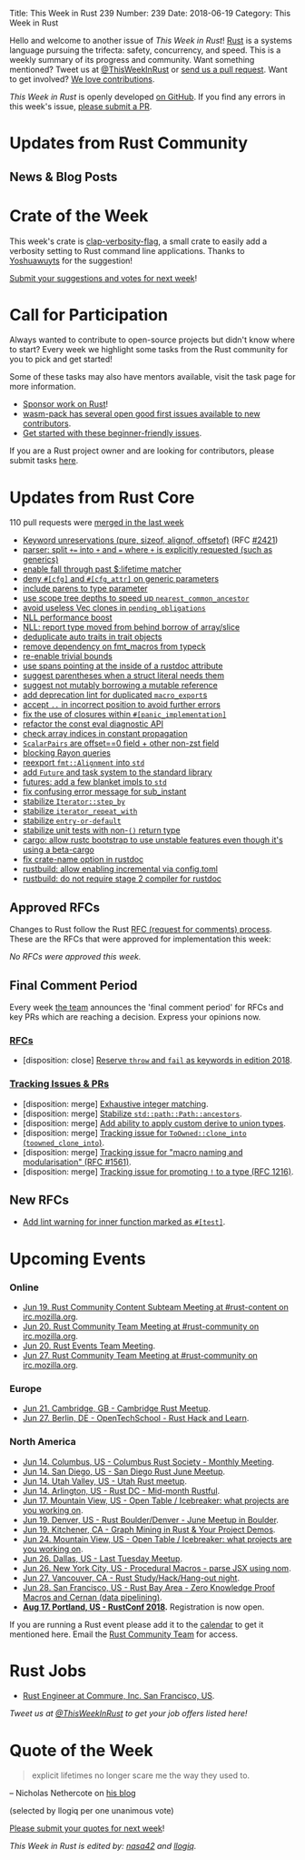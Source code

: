 Title: This Week in Rust 239
Number: 239
Date: 2018-06-19
Category: This Week in Rust

Hello and welcome to another issue of *This Week in Rust*!
[Rust](http://rust-lang.org) is a systems language pursuing the trifecta: safety, concurrency, and speed.
This is a weekly summary of its progress and community.
Want something mentioned? Tweet us at [@ThisWeekInRust](https://twitter.com/ThisWeekInRust) or [send us a pull request](https://github.com/cmr/this-week-in-rust).
Want to get involved? [We love contributions](https://github.com/rust-lang/rust/blob/master/CONTRIBUTING.md).

*This Week in Rust* is openly developed [on GitHub](https://github.com/cmr/this-week-in-rust).
If you find any errors in this week's issue, [please submit a PR](https://github.com/cmr/this-week-in-rust/pulls).

# Updates from Rust Community

## News & Blog Posts

# Crate of the Week

This week's crate is [clap-verbosity-flag](https://crates.io/crates/clap-verbosity-flag), a small crate to easily add a verbosity setting to Rust command line applications. Thanks to [Yoshuawuyts](https://users.rust-lang.org/u/yoshuawuyts) for the suggestion!

[Submit your suggestions and votes for next week][submit_crate]!

[submit_crate]: https://users.rust-lang.org/t/crate-of-the-week/2704

# Call for Participation

Always wanted to contribute to open-source projects but didn't know where to start?
Every week we highlight some tasks from the Rust community for you to pick and get started!

Some of these tasks may also have mentors available, visit the task page for more information.

* [Sponsor work on Rust](https://aturon.github.io/sponsor/)!
* [wasm-pack has several open good first issues available to new contributors](https://github.com/ashleygwilliams/wasm-pack/issues?q=is%3Aissue+is%3Aopen+label%3A%22help+wanted%22).
* [Get started with these beginner-friendly issues](https://www.rustaceans.org/findwork/starters).

If you are a Rust project owner and are looking for contributors, please submit tasks [here][guidelines].

[guidelines]: https://users.rust-lang.org/t/twir-call-for-participation/4821

# Updates from Rust Core

110 pull requests were [merged in the last week][merged]

[merged]: https://github.com/search?q=is%3Apr+org%3Arust-lang+is%3Amerged+merged%3A2018-06-04..2018-06-11

* [Keyword unreservations (pure, sizeof, alignof, offsetof)](https://github.com/rust-lang/rust/pull/51196) (RFC [#2421](https://rust-lang.github.io/rfcs/2421-unreservations-2018.html))
* [parser: split `+=` into `+` and `=` where `+` is explicitly requested (such as generics)](https://github.com/rust-lang/rust/pull/51068)
* [enable fall through past $:lifetime matcher](https://github.com/rust-lang/rust/pull/51480)
* [deny `#[cfg]` and `#[cfg_attr]` on generic parameters](https://github.com/rust-lang/rust/pull/51283)
* [include parens to type parameter](https://github.com/rust-lang/rust/pull/50205)
* [use scope tree depths to speed up `nearest_common_ancestor`](https://github.com/rust-lang/rust/pull/51394)
* [avoid useless Vec clones in `pending_obligations`](https://github.com/rust-lang/rust/pull/51412)
* [NLL performance boost](https://github.com/rust-lang/rust/pull/51399)
* [NLL: report type moved from behind borrow of array/slice](https://github.com/rust-lang/rust/pull/51247)
* [deduplicate auto traits in trait objects](https://github.com/rust-lang/rust/pull/51276)
* [remove dependency on fmt_macros from typeck](https://github.com/rust-lang/rust/pull/51380)
* [re-enable trivial bounds](https://github.com/rust-lang/rust/pull/51042)
* [use spans pointing at the inside of a rustdoc attribute](https://github.com/rust-lang/rust/pull/51391)
* [suggest parentheses when a struct literal needs them](https://github.com/rust-lang/rust/pull/51360)
* [suggest not mutably borrowing a mutable reference](https://github.com/rust-lang/rust/pull/51242)
* [add deprecation lint for duplicated `macro_export`s](https://github.com/rust-lang/rust/pull/50143)
* [accept `..` in incorrect position to avoid further errors](https://github.com/rust-lang/rust/pull/51201)
* [fix the use of closures within `#[panic_implementation]`](https://github.com/rust-lang/rust/pull/51368)
* [refactor the const eval diagnostic API](https://github.com/rust-lang/rust/pull/51316)
* [check array indices in constant propagation](https://github.com/rust-lang/rust/pull/51308)
* [`ScalarPairs` are offset==0 field + other non-zst field](https://github.com/rust-lang/rust/pull/51307/files)
* [blocking Rayon queries](https://github.com/rust-lang/rust/pull/50699/files)
* [reexport `fmt::Alignment` into `std`](https://github.com/rust-lang/rust/pull/51333)
* [add `Future` and task system to the standard library](https://github.com/rust-lang/rust/pull/51263)
* [futures: add a few blanket impls to `std`](https://github.com/rust-lang/rust/pull/51442)
* [fix confusing error message for sub_instant](https://github.com/rust-lang/rust/pull/51255)
* [stabilize `Iterator::step_by`](https://github.com/rust-lang/rust/pull/51320)
* [stabilize `iterator_repeat_with`](https://github.com/rust-lang/rust/pull/51200)
* [stabilize `entry-or-default`](https://github.com/rust-lang/rust/pull/51079)
* [stabilize unit tests with non-`()` return type](https://github.com/rust-lang/rust/pull/51298)
* [cargo: allow rustc bootstrap to use unstable features even though it's using a beta-cargo](https://github.com/rust-lang/cargo/pull/5613)
* [fix crate-name option in rustdoc](https://github.com/rust-lang/rust/pull/51256)
* [rustbuild: allow enabling incremental via config.toml](https://github.com/rust-lang/rust/pull/51317)
* [rustbuild: do not require stage 2 compiler for rustdoc](https://github.com/rust-lang/rust/pull/51436)

## Approved RFCs

Changes to Rust follow the Rust [RFC (request for comments)
process](https://github.com/rust-lang/rfcs#rust-rfcs). These
are the RFCs that were approved for implementation this week:

*No RFCs were approved this week.*

## Final Comment Period

Every week [the team](https://www.rust-lang.org/team.html) announces the
'final comment period' for RFCs and key PRs which are reaching a
decision. Express your opinions now.

### [RFCs](https://github.com/rust-lang/rfcs/labels/final-comment-period)

* [disposition: close] [Reserve `throw` and `fail` as keywords in edition 2018](https://github.com/rust-lang/rfcs/pull/2441).

### [Tracking Issues & PRs](https://github.com/rust-lang/rust/labels/final-comment-period)

* [disposition: merge] [Exhaustive integer matching](https://github.com/rust-lang/rust/pull/50912).
* [disposition: merge] [Stabilize `std::path::Path::ancestors`](https://github.com/rust-lang/rust/pull/50894).
* [disposition: merge] [Add ability to apply custom derive to union types](https://github.com/rust-lang/rust/pull/50383).
* [disposition: merge] [Tracking issue for `ToOwned::clone_into` (`toowned_clone_into`)](https://github.com/rust-lang/rust/issues/41263).
* [disposition: merge] [Tracking issue for "macro naming and modularisation" (RFC #1561)](https://github.com/rust-lang/rust/issues/35896).
* [disposition: merge] [Tracking issue for promoting `!` to a type (RFC 1216)](https://github.com/rust-lang/rust/issues/35121).

## New RFCs

* [Add lint warning for inner function marked as `#[test]`](https://github.com/rust-lang/rfcs/pull/2471).

# Upcoming Events

### Online

* [Jun 19. Rust Community Content Subteam Meeting at #rust-content on irc.mozilla.org](irc://irc.mozilla.org/rust-content).
* [Jun 20. Rust Community Team Meeting at #rust-community on irc.mozilla.org](irc://irc.mozilla.org/rust-community).
* [Jun 20. Rust Events Team Meeting](https://t.me/joinchat/EkKINhHCgZ9llzvPidOssA).
* [Jun 27. Rust Community Team Meeting at #rust-community on irc.mozilla.org](irc://irc.mozilla.org/rust-community).

### Europe

* [Jun 21. Cambridge, GB - Cambridge Rust Meetup](https://www.meetup.com/Cambridge-Rust-Meetup/events/pzwshpyxjbcc/).
* [Jun 27. Berlin, DE - OpenTechSchool - Rust Hack and Learn](https://www.meetup.com/opentechschool-berlin/events/251675898/).

### North America

* [Jun 14. Columbus, US - Columbus Rust Society - Monthly Meeting](https://www.meetup.com/columbus-rs/events/dbcfrpyxjbsb/).
* [Jun 14. San Diego, US - San Diego Rust June Meetup](https://www.meetup.com/San-Diego-Rust/events/251001684/).
* [Jun 14. Utah Valley, US - Utah Rust meetup](https://docs.google.com/document/d/1O8S7IEfDw-3jTN74CWCuKYl_UWxTLd6-epz7NOMDYRg).
* [Jun 14. Arlington, US - Rust DC - Mid-month Rustful](https://www.meetup.com/RustDC/events/250848451).
* [Jun 17. Mountain View, US - Open Table / Icebreaker: what projects are you working on](https://www.meetup.com/Rust-Dev-in-Mountain-View/events/glnfcpyxjbwb/).
* [Jun 19. Denver, US - Rust Boulder/Denver - June Meetup in Boulder](https://www.meetup.com/Rust-Boulder-Denver/events/250076478/).
* [Jun 19. Kitchener, CA - Graph Mining in Rust & Your Project Demos](https://www.meetup.com/Rust-KW/events/251426929/).
* [Jun 24. Mountain View, US - Open Table / Icebreaker: what projects are you working on](https://www.meetup.com/Rust-Dev-in-Mountain-View/events/glnfcpyxjbgc/).
* [Jun 26. Dallas, US - Last Tuesday Meetup](https://www.meetup.com/Dallas-Rust/events/zfgwzmyxjbjc/).
* [Jun 26. New York City, US - Procedural Macros - parse JSX using nom](https://www.meetup.com/Rust-NYC/events/251490499/).
* [Jun 27. Vancouver, CA - Rust Study/Hack/Hang-out night](https://www.meetup.com/Vancouver-Rust/events/dqldspyxjbkc/).
* [Jun 28. San Francisco, US - Rust Bay Area - Zero Knowledge Proof Macros and Cernan (data pipelining)](https://www.meetup.com/Rust-Bay-Area/events/244156617/).
* **[Aug 17. Portland, US - RustConf 2018](http://rustconf.com/).** Registration is now open.

If you are running a Rust event please add it to the [calendar] to get
it mentioned here. Email the [Rust Community Team][community] for access.

[calendar]: https://www.google.com/calendar/embed?src=apd9vmbc22egenmtu5l6c5jbfc%40group.calendar.google.com
[community]: mailto:community-team@rust-lang.org

# Rust Jobs

* [Rust Engineer at Commure, Inc. San Francisco, US](https://news.ycombinator.com/item?id=16968087).

*Tweet us at [@ThisWeekInRust](https://twitter.com/ThisWeekInRust) to get your job offers listed here!*

# Quote of the Week

> explicit lifetimes no longer scare me the way they used to.

– Nicholas Nethercote on [his blog](https://blog.mozilla.org/nnethercote/2018/06/05/how-to-speed-up-the-rust-compiler-some-more-in-2018)

(selected by llogiq per one unanimous vote)

[Please submit your quotes for next week][submit]!

[submit]: http://users.rust-lang.org/t/twir-quote-of-the-week/328

*This Week in Rust is edited by: [nasa42](https://github.com/nasa42) and [llogiq](https://github.com/llogiq).*
